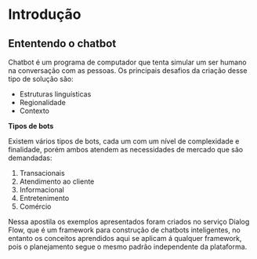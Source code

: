 # Introdução

## Ententendo o chatbot

Chatbot é um programa de computador que tenta simular um ser humano na conversação com as pessoas. Os principais desafios da criação desse tipo de solução são:

* Estruturas linguísticas
* Regionalidade
* Contexto

**Tipos de bots**

Existem vários tipos de bots, cada um com um nível de complexidade e finalidade, porém ambos atendem as necessidades de mercado que são demandadas:

1. Transacionais
2. Atendimento ao cliente
3. Informacional 
4. Entretenimento
5. Comércio 

Nessa apostila os exemplos apresentados foram criados no serviço Dialog Flow, que é um framework para construção de chatbots inteligentes, no entanto os conceitos aprendidos aqui se aplicam á qualquer framework, pois o planejamento segue o mesmo padrão independente da plataforma.


